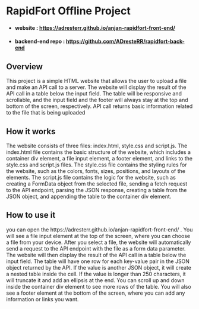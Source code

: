 <h1>RapidFort Offline Project</h1>
<a name="website"></a>

- #### website : https://adresterr.github.io/anjan-rapidfort-front-end/ 
- #### backend-end repo : https://github.com/ADresteRR/rapidfort-back-end

## Overview
This project is a simple HTML website that allows the user to upload a file and make an API call to a server. The website will display the result of the API call in a table below the input field. The table will be responsive and scrollable, and the input field and the footer will always stay at the top and bottom of the screen, respectively.
API call returns basic information related to the file that is being uploaded

<h2>How it works</h2>
The website consists of three files: index.html, style.css and script.js. The index.html file contains the basic structure of the website, which includes a container div element, a file input element, a footer element, and links to the style.css and script.js files. The style.css file contains the styling rules for the website, such as the colors, fonts, sizes, positions, and layouts of the elements. The script.js file contains the logic for the website, such as creating a FormData object from the selected file, sending a fetch request to the API endpoint, parsing the JSON response, creating a table from the JSON object, and appending the table to the container div element.

<h2>How to use it</h2>

<p> you can open the https://adresterr.github.io/anjan-rapidfort-front-end/ . You will see a file input element at the top of the screen, where you can choose a file from your device. After you select a file, the website will automatically send a request to the API endpoint with the file as a form data parameter. The website will then display the result of the API call in a table below the input field. The table will have one row for each key-value pair in the JSON object returned by the API. If the value is another JSON object, it will create a nested table inside the cell. If the value is longer than 250 characters, it will truncate it and add an ellipsis at the end. You can scroll up and down inside the container div element to see more rows of the table. You will also see a footer element at the bottom of the screen, where you can add any information or links you want.</p>
